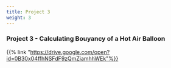 ```yaml
---
title: Project 3
weight: 3
---
```


### Project 3 - Calculating Bouyancy of a Hot Air Balloon

{{% link "https://drive.google.com/open?id=0B30x04ffhNSFdF9zQmZiamhhWEk"%}}
